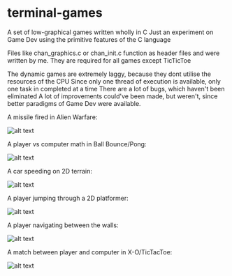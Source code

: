 # terminal-games
A set of low-graphical games written wholly in C
Just an experiment on Game Dev using the primitive features of the C language

Files like chan_graphics.c or chan_init.c function as header files and were written by me. They are required for all games except TicTicToe

The dynamic games are extremely laggy, because they dont utilise the resources of the CPU
Since only one thread of execution is available, only one task in completed at a time
There are a lot of bugs, which haven't been eliminated
A lot of improvements could've been made, but weren't, since better paradigms of Game Dev were available.

A missile fired in Alien Warfare:

![alt text](https://i.ibb.co/Sw9FK1F/alien-warfare.png)

A player vs computer math in Ball Bounce/Pong:

![alt text](https://i.ibb.co/8KmfDBj/ball-bounce.png)

A car speeding on 2D terrain:

![alt text](https://i.ibb.co/sHNhF6q/car-game.png)

A player jumping through a 2D platformer:

![alt text](https://i.ibb.co/NZqNTdM/jump-forever.png)

A player navigating between the walls:

![alt text](https://i.ibb.co/kVnNgVh/dodge-wall.png)

A match between player and computer in X-O/TicTacToe:

![alt text](https://i.ibb.co/Q91L7xK/tic-tac-toe.png)







